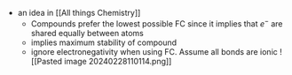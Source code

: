 - an idea in [[All things Chemistry]]
	- Compounds prefer the lowest possible FC since it implies that $e^-$ are shared equally between atoms 
	- implies maximum stability of compound 
	- ignore electronegativity when using FC. Assume all bonds are ionic
	![[Pasted image 20240228110114.png]]
	